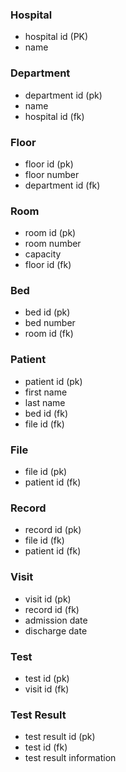 ### Hospital  * hospital id (PK)* name### Department* department id (pk)* name* hospital id (fk)### Floor* floor id (pk)* floor number* department id (fk)### Room* room id (pk)* room number* capacity* floor id (fk)### Bed* bed id (pk)* bed number* room id (fk)### Patient* patient id (pk)* first name* last name* bed id (fk)* file id (fk)### File* file id (pk)* patient id (fk)### Record* record id (pk)* file id (fk)* patient id (fk)### Visit* visit id (pk)* record id (fk)* admission date* discharge date### Test* test id (pk)* visit id (fk)### Test Result* test result id (pk)* test id (fk)* test result information